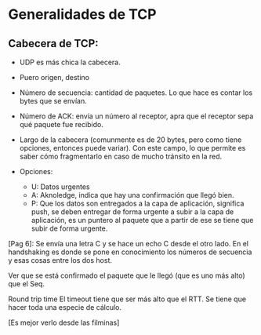 
# Generalidades de TCP

## Cabecera de TCP:
- UDP es más chica la cabecera.
- Puero origen, destino
- Número de secuencia: cantidad de paquetes. Lo que hace es contar los bytes que se envían.
- Número de ACK: envía un número al receptor, apra que el receptor sepa qué paquete fue recibido.
- Largo de la cabecera (comunmente es de 20 bytes, pero como tiene opciones, entonces puede variar).
	Con este campo, lo que permite es saber cómo fragmentarlo en caso de mucho tránsito en la red.

- Opciones:
	* U: Datos urgentes
	* A: Aknoledge, indica que hay una confirmación que llegó bien.
	* P: Que los datos son entregados a la capa de aplicación, significa push, se deben entregar de forma urgente a subir a la
	  capa de aplicación, es un puntero al paquete que a partir de ese se tiene que subir de forma urgente.

[Pag 6]: Se envía una letra C y se hace un echo C desde el otro lado.
En el handshaking es donde se pone en conocimiento los números de secuencia y esas cosas entre los dos host.

Ver que se está confirmado el paquete que le llegó (que es uno más alto) que el Seq.

Round trip time
El timeout tiene que ser más alto que el RTT. Se tiene que hacer toda una especie de cálculo.

[Es mejor verlo desde las filminas]
